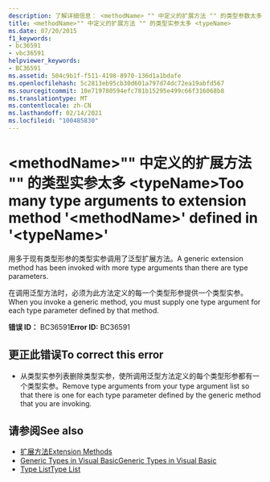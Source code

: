 ```yaml
---
description: 了解详细信息： <methodName> "" 中定义的扩展方法 "" 的类型参数太多 <typeName>
title: <methodName>"" 中定义的扩展方法 "" 的类型实参太多 <typeName>
ms.date: 07/20/2015
f1_keywords:
- bc36591
- vbc36591
helpviewer_keywords:
- BC36591
ms.assetid: 504c9b1f-f511-4198-8970-136d1a1bdafe
ms.openlocfilehash: 5c2813eb95cb30d601a797d74dc72ea19abfd567
ms.sourcegitcommit: 10e719780594efc781b15295e499c66f316068b8
ms.translationtype: MT
ms.contentlocale: zh-CN
ms.lasthandoff: 02/14/2021
ms.locfileid: "100485830"
---
```

# <a name="too-many-type-arguments-to-extension-method-methodname-defined-in-typename"></a><span data-ttu-id="a483e-103">\<methodName>"" 中定义的扩展方法 "" 的类型实参太多 \<typeName></span><span class="sxs-lookup"><span data-stu-id="a483e-103">Too many type arguments to extension method '\<methodName>' defined in '\<typeName>'</span></span>

<span data-ttu-id="a483e-104">用多于现有类型形参的类型实参调用了泛型扩展方法。</span><span class="sxs-lookup"><span data-stu-id="a483e-104">A generic extension method has been invoked with more type arguments than there are type parameters.</span></span>  
  
 <span data-ttu-id="a483e-105">在调用泛型方法时，必须为此方法定义的每一个类型形参提供一个类型实参。</span><span class="sxs-lookup"><span data-stu-id="a483e-105">When you invoke a generic method, you must supply one type argument for each type parameter defined by that method.</span></span>  
  
 <span data-ttu-id="a483e-106">**错误 ID：** BC36591</span><span class="sxs-lookup"><span data-stu-id="a483e-106">**Error ID:** BC36591</span></span>  
  
## <a name="to-correct-this-error"></a><span data-ttu-id="a483e-107">更正此错误</span><span class="sxs-lookup"><span data-stu-id="a483e-107">To correct this error</span></span>  
  
- <span data-ttu-id="a483e-108">从类型实参列表删除类型实参，使所调用泛型方法定义的每个类型形参都有一个类型实参。</span><span class="sxs-lookup"><span data-stu-id="a483e-108">Remove type arguments from your type argument list so that there is one for each type parameter defined by the generic method that you are invoking.</span></span>  
  
## <a name="see-also"></a><span data-ttu-id="a483e-109">请参阅</span><span class="sxs-lookup"><span data-stu-id="a483e-109">See also</span></span>

- [<span data-ttu-id="a483e-110">扩展方法</span><span class="sxs-lookup"><span data-stu-id="a483e-110">Extension Methods</span></span>](../programming-guide/language-features/procedures/extension-methods.md)
- [<span data-ttu-id="a483e-111">Generic Types in Visual Basic</span><span class="sxs-lookup"><span data-stu-id="a483e-111">Generic Types in Visual Basic</span></span>](../programming-guide/language-features/data-types/generic-types.md)
- [<span data-ttu-id="a483e-112">Type List</span><span class="sxs-lookup"><span data-stu-id="a483e-112">Type List</span></span>](../language-reference/statements/type-list.md)
